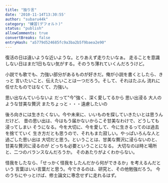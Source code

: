```yaml
---
title: "独り言"
date: '2010-11-14T13:30:55'
author: "subaru44k"
category: "練習(デフォルト)"
status: "publish"
allowComments: true
convertBreaks: false
entryHash: "a5779d524685fc9a3ba2b5f9baea2e90"
---
```

復活の日は遠いような近いような。とりあえず走りたいなぁ。
走ることを意識しない日はまだ1日もない気がする。そのうち薄れていくんだろうけど。


小説でも歌でも、力強い部分があるものが好きだ。俺が小説を書くとしたら、きっと
言いたいこと、伝えたいことは一つだろう。そして、それはたぶん
流れに任せたものではなくて、力強い。


思い出なんていらないよ
だって"今"強く、深く愛してるから
思い出浸る 大人のような甘美な贅沢
またちょっと・・・遠慮したいの


後ろ向きには生きたくない。今や未来に、いいものを探していきたいとは思うんだけど、
昔の思い出は、今はもう届かないからこそ甘美なわけで、どうしても浸ってしまい
そうになる。今を大切に、今を愛して、今に生きるってのは過去を捨てていく
生き方だとも思うので、それもまた寂しい。やっぱいろんな人と過ごした思い出は
大切だと思う。ということは、甘美な贅沢に浸らないのと、甘美な贅沢に浸るのが
どっちも必要ということになる。
大切なのは時と場所と、二つのバランスなんだろうか。
そのあたりがよくわからない。


怪我をしたなら、「せっかく怪我をしたんだから何ができるか」を考えるんだという
言葉はいい言葉だと思う。今できるのは、研究と、その他勉強だろう。
今のうちにやっとけば、修士論文に専念せずに走れるはず。
